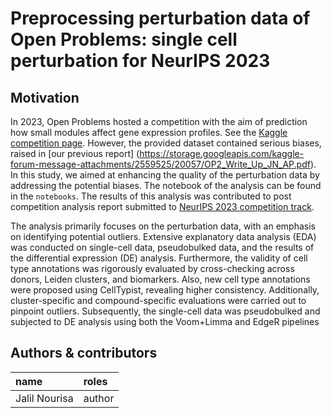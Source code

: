 # Preprocessing perturbation data of Open Problems: single cell perturbation for NeurIPS 2023


## Motivation

In 2023, Open Problems hosted a competition with the aim of prediction how small modules affect gene expression profiles. See the [Kaggle
competition page](https://www.kaggle.com/competitions/open-problems-single-cell-perturbations/overview). However, the provided dataset contained serious biases, raised in [our previous report] (https://storage.googleapis.com/kaggle-forum-message-attachments/2559525/20057/OP2_Write_Up_JN_AP.pdf). In this study, we aimed at enhancing the quality of the perturbation data by addressing the potential biases. The notebook of the analysis can be found in the `notebooks`. The results of this analysis was contributed to post competition analysis report submitted to [NeurIPS 2023 competition
track](https://neurips.cc/virtual/2023/competition/66586). 


The analysis primarily focuses on the perturbation data, with an emphasis on identifying potential outliers. Extensive explanatory data analysis (EDA) was conducted on single-cell data, pseudobulked data, and the results of the differential expression (DE) analysis. Furthermore, the validity of cell type annotations was rigorously evaluated by cross-checking across donors, Leiden clusters, and biomarkers. Also, new cell type annotations were proposed using CellTypist, revealing higher consistency. Additionally, cluster-specific and compound-specific evaluations were carried out to pinpoint outliers. Subsequently, the single-cell data was pseudobulked and subjected to DE analysis using both the Voom+Limma and EdgeR pipelines 



## Authors & contributors

| name              | roles  |
|:------------------|:-------|
| Jalil Nourisa     | author |

